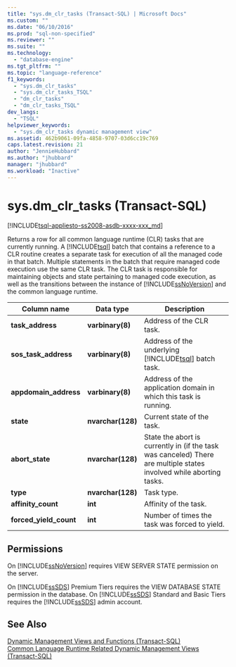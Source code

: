 ```yaml
---
title: "sys.dm_clr_tasks (Transact-SQL) | Microsoft Docs"
ms.custom: ""
ms.date: "06/10/2016"
ms.prod: "sql-non-specified"
ms.reviewer: ""
ms.suite: ""
ms.technology: 
  - "database-engine"
ms.tgt_pltfrm: ""
ms.topic: "language-reference"
f1_keywords: 
  - "sys.dm_clr_tasks"
  - "sys.dm_clr_tasks_TSQL"
  - "dm_clr_tasks"
  - "dm_clr_tasks_TSQL"
dev_langs: 
  - "TSQL"
helpviewer_keywords: 
  - "sys.dm_clr_tasks dynamic management view"
ms.assetid: 462b9061-09fa-4858-9707-03d6cc19c769
caps.latest.revision: 21
author: "JennieHubbard"
ms.author: "jhubbard"
manager: "jhubbard"
ms.workload: "Inactive"
---
```

# sys.dm_clr_tasks (Transact-SQL)
[!INCLUDE[tsql-appliesto-ss2008-asdb-xxxx-xxx_md](../../includes/tsql-appliesto-ss2008-asdb-xxxx-xxx-md.md)]

  Returns a row for all common language runtime (CLR) tasks that are currently running. A [!INCLUDE[tsql](../../includes/tsql-md.md)] batch that contains a reference to a CLR routine creates a separate task for execution of all the managed code in that batch. Multiple statements in the batch that require managed code execution use the same CLR task. The CLR task is responsible for maintaining objects and state pertaining to managed code execution, as well as the transitions between the instance of [!INCLUDE[ssNoVersion](../../includes/ssnoversion-md.md)] and the common language runtime.  
  
|Column name|Data type|Description|  
|-----------------|---------------|-----------------|  
|**task_address**|**varbinary(8)**|Address of the CLR task.|  
|**sos_task_address**|**varbinary(8)**|Address of the underlying [!INCLUDE[tsql](../../includes/tsql-md.md)] batch task.|  
|**appdomain_address**|**varbinary(8)**|Address of the application domain in which this task is running.|  
|**state**|**nvarchar(128)**|Current state of the task.|  
|**abort_state**|**nvarchar(128)**|State the abort is currently in (if the task was canceled) There are multiple states involved while aborting tasks.|  
|**type**|**nvarchar(128)**|Task type.|  
|**affinity_count**|**int**|Affinity of the task.|  
|**forced_yield_count**|**int**|Number of times the task was forced to yield.|  
  
## Permissions  
 On [!INCLUDE[ssNoVersion](../../includes/ssnoversion-md.md)] requires VIEW SERVER STATE permission on the server.  
  
 On [!INCLUDE[ssSDS](../../includes/sssds-md.md)] Premium Tiers requires the VIEW DATABASE STATE permission in the database. On [!INCLUDE[ssSDS](../../includes/sssds-md.md)] Standard and Basic Tiers requires the [!INCLUDE[ssSDS](../../includes/sssds-md.md)] admin account.  
  
## See Also  
 [Dynamic Management Views and Functions &#40;Transact-SQL&#41;](~/relational-databases/system-dynamic-management-views/system-dynamic-management-views.md)   
 [Common Language Runtime Related Dynamic Management Views &#40;Transact-SQL&#41;](../../relational-databases/system-dynamic-management-views/common-language-runtime-related-dynamic-management-views-transact-sql.md)  
  
  

